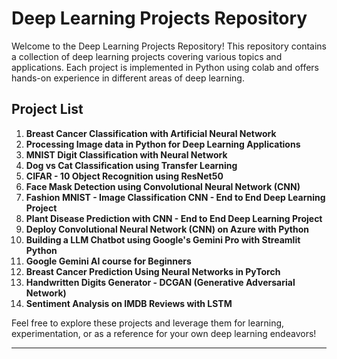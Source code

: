 # Deep Learning Projects Repository

Welcome to the Deep Learning Projects Repository! This repository contains a collection of deep learning projects covering various topics and applications. Each project is implemented in Python using colab and offers hands-on experience in different areas of deep learning.

## Project List

1. **Breast Cancer Classification with Artificial Neural Network**
2. **Processing Image data in Python for Deep Learning Applications**
3. **MNIST Digit Classification with Neural Network**
4. **Dog vs Cat Classification using Transfer Learning**
5. **CIFAR - 10 Object Recognition using ResNet50**
6. **Face Mask Detection using Convolutional Neural Network (CNN)**
7. **Fashion MNIST - Image Classification CNN - End to End Deep Learning Project**
8. **Plant Disease Prediction with CNN - End to End Deep Learning Project**
9. **Deploy Convolutional Neural Network (CNN) on Azure with Python**
10. **Building a LLM Chatbot using Google's Gemini Pro with Streamlit Python**
11. **Google Gemini AI course for Beginners**
12. **Breast Cancer Prediction Using Neural Networks in PyTorch**
13. **Handwritten Digits Generator - DCGAN (Generative Adversarial Network)**
14. **Sentiment Analysis on IMDB Reviews with LSTM**


Feel free to explore these projects and leverage them for learning, experimentation, or as a reference for your own deep learning endeavors!

---
